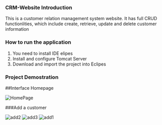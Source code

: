 ### CRM-Website Introduction

This is a customer relation management system website. It has full CRUD functionlities, which include create, retrieve, update and delete customer information
 
### How to run the application

1. You need to install IDE elipes
2. Install and configure Tomcat Server
3. Download and import the project into Eclipes

### Project Demostration

##Interface Homepage

![HomePage](https://user-images.githubusercontent.com/70967683/223872371-c916094a-4418-4f8b-b8c3-b44ec6d04b1e.jpg)


###Add a customer

![add2](https://user-images.githubusercontent.com/70967683/223873144-1c83ae76-e24f-45b6-804f-277b776a307e.jpg)
![add3](https://user-images.githubusercontent.com/70967683/223873151-c787bde4-c48c-4e7e-9ea9-9f33c3ab4f84.jpg)
![add1](https://user-images.githubusercontent.com/70967683/223873153-ea63fefe-159e-44bf-95e4-50ac386c35ab.jpg)

